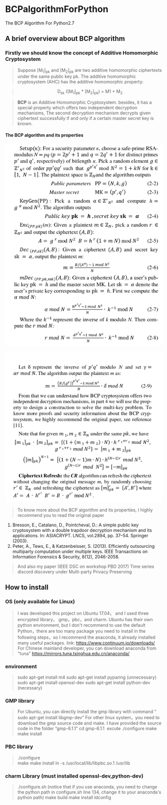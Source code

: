 # BCPalgorithmForPython
The BCP Algorithm For Python2.7

## A brief overview about BCP algorithm

### Firstly we should know the concept of Additive Homomorphic Cryptosystem
> Suppose [M<sub>1</sub>]<sub>pk</sub> and [M<sub>2</sub>]<sub>pk</sub> are two additive homomorphic ciphertexts under the same public key pk. The additive homomorphic cryptosystem (AHC) has the additive homomorphic property:

> <center> D<sub>sk</sub> ([M<sub>1</sub>]<sub>pk</sub> * [M<sub>2</sub>]<sub>pk</sub>) = M<sun>1</sub> + M<sub>2</sub></center >

> **BCP** is an Additive Homomorphic Cryptosystem. besides, it has a special property which offers two independent decryption mechanisms, The second decryption mechanism decrypts given ciphertext successfully if and only if a certain master secret key is known.

#### The BCP algorithm and its properties
![image](http://github.com/haodongliu/BCPalgorithmForPython/raw/master/BCPEncrypt/img/BCP1.png)

![image](http://github.com/haodongliu/BCPalgorithmForPython/raw/master/BCPEncrypt/img/BCP2.png)

> To know more about the BCP algorithm and its properties, I highly recommend you to read the original paper
 1. Bresson, E., Catalano, D., Pointcheval, D.: A simple public key cryptosystem with a double trapdoor decryption mechanism and its applications. In: ASIACRYPT. LNCS, vol.2894, pp. 37–54. Springer (2003).
 2. Peter, A., Tews, E., & Katzenbeisser, S. (2013). Efficiently outsourcing multiparty computation under multiple keys.
IEEE Transactions on Information Forensics & Security, 8(12), 2046-2058.

> And also my paper (IEEE DSC on workshop PBD 2017)
> Time series discord discovery under Multi-party Privacy Preserving

## How to install
### OS (only available for Linux)
> I was developed this project on Ubuntu 17.04， and I used three encrypted library， gmp，pbc，and charm.
> Ubuntu has their own python environment, but I don't recommend to use the default Python，there are too many package you need to install in the following steps，so I recommend the anaconda, it already installed many useful packages. link: https://www.continuum.io/downloads/   For Chinese mainland developer, you can download anaconda from "tuna" https://mirrors.tuna.tsinghua.edu.cn/anaconda/

### environment
> sudo apt-get install m4
> sudo apt-get install pyparing (unnecessary)
> sudo apt-get install openssl-dev
> sudo apt-get install python-dev (necessary)

### GMP library
> For Ubuntu, you can directly install the gmp library with command “ sudo apt-get install libgmp-dev”
> For other linux system，you need to download the gmp source code and make. I have provided the source code in the folder “gmp-6.1.1”
> cd gmp-6.1.1  excute
> ./configure 
> make
> make install

### PBC library
> ./configure  
> make
> make install
> ln -s /usr/local/lib/libpbc.so.1 /usr/lib

### charm Library (must installed openssl-dev,python-dev)
> ./configure.sh (notice that if you use anaconda, you need to change the python path in configure.sh line 134, change it to your anaconda's python path)
> make build
> make install
> ldconfig
